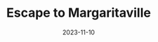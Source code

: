 ---
title: Escape to Margaritaville
Theatre: ABET - All Beaches Experimental Theatre
Venue: John McManus Mainstage Theatre
date: 2023-11-10
opening_date: 2023-11-10
closing_date: 2023-11-26
showtimes:
- 2023-11-10 19:30:00
- 2023-11-11 19:30:00
- 2023-11-12 14:00:00
- 2023-11-17 19:30:00
- 2023-11-18 19:30:00
- 2023-11-19 14:00:00
- 2023-11-24 19:30:00
- 2023-11-25 19:30:00
- 2023-11-26 14:00:00
featured_image: 2023-Escape-to-Margaritaville-01.webp
featured_image_alt: Poster for Escape to Margaritaville
featured_image_caption: Poster for Escape to Margaritaville
featured_image_attr: Graphic Design by Jon Scherf
featured_image_attr_link: 
program:
Website: 
Tickets: https://www.eventbrite.com/e/jimmy-buffetts-escape-to-margaritaville-tickets-679546410607
cast:
- Tully: Evan Bowen
- Rachel: Assata Davis
- Tammy: Leanne Gullo
- Brick: Jonathan Koppelman
- JD: Dave Phillips
- Marley: Marquia Presley
- Jamal: Blake Latta
- Ensemble: 
  - Jacob Pickering
  - Charity Walton
  - Jennifer Johnston
  - Erika Winter
  - Nyrae Milton
  - Lauren Albert
  - Kaleigh Ervin
  - Rachel Grage
  - Joshua Garner
  - Anthony Smith
  - Jeree Sampilo
  - Matthew Turnage
  - Nathan Turoff
crew:
- Director: Lee Hamby
- Choreographer: Jocelyn Geronimo
- Musical Director: Christian Nyman
- Assistant Director: Susan Roche
- Stage Manager: Susan Roche
- Costumers: 
  - Amy Hancock
  - Lee Hamby
- Graphic Design: Jon Scherf
orchestra:
Genres:
- Musical
- Comedy
- Romance
photos:
- photo: 2023-Escape-to-Margaritaville-02.webp
  photo_attr: Graphic Design by Jon Scherf
  photo_alt: Cast announcement graphic for 'Escape to Margaritaville'
  photo_caption: Cast announcement graphic for 'Escape to Margaritaville'
---